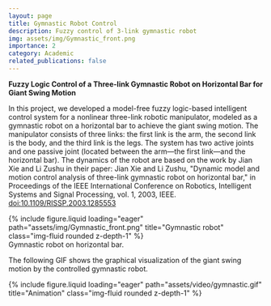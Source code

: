 ```yaml
---
layout: page
title: Gymnastic Robot Control
description: Fuzzy control of 3-link gymnastic robot
img: assets/img/Gymnastic_front.png
importance: 2
category: Academic
related_publications: false
---
```


**Fuzzy Logic Control of a Three-link Gymnastic Robot on Horizontal Bar for Giant Swing Motion**

In this project, we developed a model-free fuzzy logic-based intelligent control system for a nonlinear three-link robotic manipulator, modeled as a gymnastic robot on a horizontal bar to achieve the giant swing motion. The manipulator consists of three links: the first link is the arm, the second link is the body, and the third link is the legs. The system has two active joints and one passive joint (located between the arm—the first link—and the horizontal bar). The dynamics of the robot are based on the work by Jian Xie and Li Zushu in their paper:
Jian Xie and Li Zushu, "Dynamic model and motion control analysis of three-link gymnastic robot on horizontal bar," in Proceedings of the IEEE International Conference on Robotics, Intelligent Systems and Signal Processing, vol. 1, 2003, IEEE. [doi:10.1109/RISSP.2003.1285553](https://doi.org/10.1109/RISSP.2003.1285553) 

<div class="row">
    <div class="col-sm mt-3 mt-md-0">
        {% include figure.liquid loading="eager" path="assets/img/Gymnastic_front.png" title="Gymnastic robot" class="img-fluid rounded z-depth-1" %}
<div class="caption">
    Gymnastic robot on horizontal bar. 
</div>

The following GIF shows the graphical visualization of the giant swing motion by the controlled gymnastic robot.
<div class="row">
    <div class="col-sm mt-3 mt-md-0">
        {% include figure.liquid loading="eager" path="assets/video/gymnastic.gif" title="Animation" class="img-fluid rounded z-depth-1" %}
</div>
